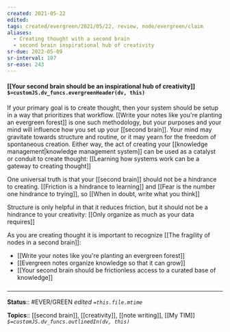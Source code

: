 ```yaml
---
created: 2021-05-22
edited: 
tags: created/evergreen/2021/05/22, review, node/evergreen/claim
aliases:
  - Creating thought with a second brain
  - second brain inspirational hub of creativity
sr-due: 2022-05-09
sr-interval: 107
sr-ease: 243
---
```


#### [[Your second brain should be an inspirational hub of creativity]] `$=customJS.dv_funcs.evergreenHeader(dv, this)`

If your primary goal is to create thought, then your system should be setup in a way that prioritizes that workflow. [[Write your notes like you're planting an evergreen forest]] is one such methodology, but your purposes and your mind will influence how you set up your [[second brain]]. Your mind may gravitate towards structure and routine, or it may yearn for the freedom of spontaneous creation. Either way, the act of creating your [[knowledge management|knowledge management system]] can be used as a catalyst or conduit to create thought: [[Learning how systems work can be a gateway to creating thought]]

One universal truth is that your [[second brain]] should not be a hindrance to creating. [[Friction is a hindrance to learning]] and [[Fear is the number one hindrance to trying]], so [[When in doubt, write what you think]]

Structure is only helpful in that it reduces friction, but it should not be a hindrance to your creativity: [[Only organize as much as your data requires]]

As you are creating thought it is important to recognize [[The fragility of nodes in a second brain]]:
- [[Write your notes like you're planting an evergreen forest]]
- [[Evergreen notes organize knowledge so that it can grow]]
- [[Your second brain should be frictionless access to a curated base of knowledge]]


### <hr class="footnote"/>

**Status**:: #EVER/GREEN
*edited `=this.file.mtime`*

**Topics**:: [[second brain]], [[creativity]], [[note writing]], [[My TIM]]
*`$=customJS.dv_funcs.outlinedIn(dv, this)`*
